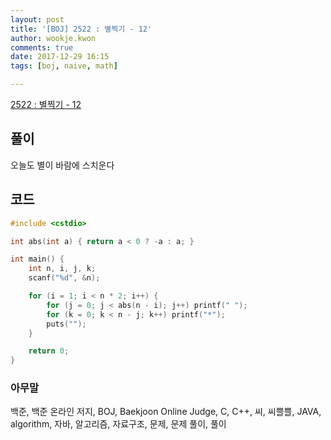 ```yaml
---
layout: post
title: '[BOJ] 2522 : 별찍기 - 12'
author: wookje.kwon
comments: true
date: 2017-12-29 16:15
tags: [boj, naive, math]

---
```


[2522 : 별찍기 - 12](https://www.acmicpc.net/problem/2522)

## 풀이

오늘도 별이 바람에 스치운다

## 코드

```cpp
#include <cstdio>

int abs(int a) { return a < 0 ? -a : a; }

int main() {
	int n, i, j, k;
	scanf("%d", &n);

	for (i = 1; i < n * 2; i++) {
		for (j = 0; j < abs(n - i); j++) printf(" ");
		for (k = 0; k < n - j; k++) printf("*");
		puts("");
	}

	return 0;
}
```

### 아무말  
백준, 백준 온라인 저지, BOJ, Baekjoon Online Judge, C, C++, 씨, 씨쁠쁠, JAVA, algorithm, 자바, 알고리즘, 자료구조, 문제, 문제 풀이, 풀이

